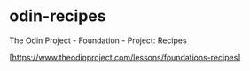 # odin-recipes

The Odin Project - Foundation - Project: Recipes

[https://www.theodinproject.com/lessons/foundations-recipes]
